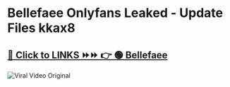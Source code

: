 
 # Bellefaee Onlyfans Leaked - Update Files kkax8

## <h2><a href="https://clipsfans.com/Bellefaee&ref=git">🔗 Click to LINKS ⏩⏩ 👉 🟢 Bellefaee </a></h2>

<a href="https://clipsfans.com/Bellefaee&ref=git" rel="nofollow" data-target="animated-image.originalLink"><img src="https://i.ibb.co.com/xMMVF88/686577567.gif" alt="Viral Video Original" style="max-width: 100%; display: inline-block;" data-target="animated-image.originalImage"></a>

